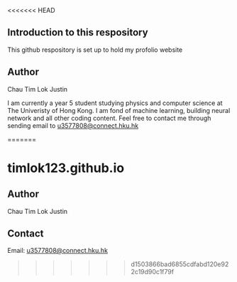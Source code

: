 <<<<<<< HEAD
## Introduction to this respository
This github respository is set up to hold my profolio website 

## Author
Chau Tim Lok Justin 

I am currently a year 5 student studying physics and computer science at The Univeristy of Hong Kong. 
I am fond of machine learning, building neural network and all other coding content.
Feel free to contact me through sending email to u3577808@connect.hku.hk 

=======
# timlok123.github.io

## Author 
Chau Tim Lok Justin 

## Contact 
Email: u3577808@connect.hku.hk
>>>>>>> d1503866bad6855cdfabd120e922c19d90c1f79f
